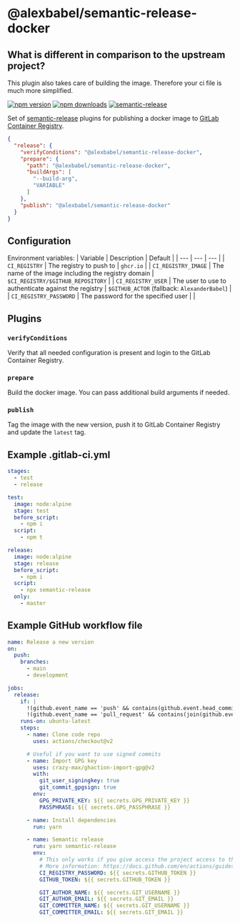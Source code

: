# @alexbabel/semantic-release-docker

## What is different in comparison to the upstream project?

This plugin also takes care of building the image. Therefore your ci file is much more simplified.

[![npm version](https://img.shields.io/npm/v/@alexbabel/semantic-release-docker.svg)](https://www.npmjs.com/package/@alexbabel/semantic-release-docker)
[![npm downloads](https://img.shields.io/npm/dm/@alexbabel/semantic-release-docker.svg)](https://www.npmjs.com/package/@alexbabel/semantic-release-docker)
[![semantic-release](https://img.shields.io/badge/%20%20%F0%9F%93%A6%F0%9F%9A%80-semantic--release-e10079.svg)](https://github.com/semantic-release/semantic-release)

Set of [semantic-release](https://github.com/semantic-release/semantic-release) plugins for publishing a docker image to [GitLab Container Registry](https://docs.gitlab.com/ce/user/project/container_registry.html).

```json
{
  "release": {
    "verifyConditions": "@alexbabel/semantic-release-docker",
    "prepare": {
      "path": "@alexbabel/semantic-release-docker",
      "buildArgs": [
        "--build-arg",
        "VARIABLE"
      ]
    },
    "publish": "@alexbabel/semantic-release-docker"
  }
}
```

## Configuration

Environment variables:
| Variable               | Description                                           | Default                             |
| ---                    | ---                                                   | ---                                 |
| `CI_REGISTRY`          | The registry to push to                               | `ghcr.io`                           |
| `CI_REGISTRY_IMAGE`    | The name of the image including the registry domain   | `$CI_REGISTRY/$GITHUB_REPOSITORY`   |
| `CI_REGISTRY_USER`     | The user to use to authenticate against the registry  | `$GITHUB_ACTOR` (fallback: `AlexanderBabel`)                   |
| `CI_REGISTRY_PASSWORD` | The password for the specified user                   |                                     |

## **Plugins**

### `verifyConditions`

Verify that all needed configuration is present and login to the GitLab Container Registry.

### `prepare`

Build the docker image. You can pass additional build arguments if needed.

### `publish`

Tag the image with the new version, push it to GitLab Container Registry and update the `latest` tag.

## Example .gitlab-ci.yml

```yml
stages:
  - test
  - release

test:
  image: node:alpine
  stage: test
  before_script:
    - npm i
  script:
    - npm t

release:
  image: node:alpine
  stage: release
  before_script:
    - npm i
  script:
    - npx semantic-release
  only:
    - master
```

## Example GitHub workflow file

```yml
name: Release a new version
on:
  push:
    branches:
      - main
      - development

jobs:
  release:
    if: |
      !(github.event_name == 'push' && contains(github.event.head_commit.message, '[skip ci]')) &&
      !(github.event_name == 'pull_request' && contains(join(github.event.pull_request.title, github.event.pull_request.body), '[skip ci]'))
    runs-on: ubuntu-latest
    steps:
      - name: Clone code repo
        uses: actions/checkout@v2

      # Useful if you want to use signed commits
      - name: Import GPG key
        uses: crazy-max/ghaction-import-gpg@v2
        with:
          git_user_signingkey: true
          git_commit_gpgsign: true
        env:
          GPG_PRIVATE_KEY: ${{ secrets.GPG_PRIVATE_KEY }}
          PASSPHRASE: ${{ secrets.GPG_PASSPHRASE }}

      - name: Install dependencies
        run: yarn

      - name: Semantic release
        run: yarn semantic-release
        env:
          # This only works if you give access the project access to the package.
          # More information: https://docs.github.com/en/actions/guides/publishing-docker-images#publishing-images-to-github-packages
          CI_REGISTRY_PASSWORD: ${{ secrets.GITHUB_TOKEN }}
          GITHUB_TOKEN: ${{ secrets.GITHUB_TOKEN }}

          GIT_AUTHOR_NAME: ${{ secrets.GIT_USERNAME }}
          GIT_AUTHOR_EMAIL: ${{ secrets.GIT_EMAIL }}
          GIT_COMMITTER_NAME: ${{ secrets.GIT_USERNAME }}
          GIT_COMMITTER_EMAIL: ${{ secrets.GIT_EMAIL }}
```
